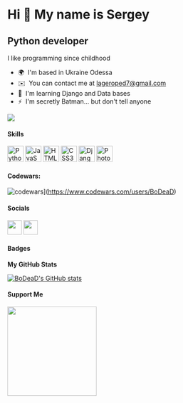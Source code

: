 Hi 👋 My name is Sergey
=======================  
Python developer
----------------
I like programming since childhood
* 🌍  I'm based in Ukraine Odessa
* ✉️  You can contact me at [lageroped7@gmail.com](mailto:lageroped7@gmail.com)
* 🧠  I'm learning Django and Data bases
* ⚡  I'm secretly Batman... but don't tell anyone

<a href="https://www.github.com/BoDeaD" target="_blank" rel="noreferrer"><img src="https://img.shields.io/github/followers/BoDeaD?logo=github&style=for-the-badge&color=0891b2&labelColor=1c1917" /></a>
#### Skills  

<p align="left"> <a href="https://www.python.org/" target="_blank" rel="noreferrer"><img src="https://raw.githubusercontent.com/danielcranney/readme-generator/main/public/icons/skills/python-colored.svg" width="36" height="36" alt="Python" /></a> <a href="https://developer.mozilla.org/en-US/docs/Web/JavaScript" target="_blank" rel="noreferrer"><img src="https://raw.githubusercontent.com/danielcranney/readme-generator/main/public/icons/skills/javascript-colored.svg" width="36" height="36" alt="JavaScript" /></a> <a href="https://developer.mozilla.org/en-US/docs/Glossary/HTML5" target="_blank" rel="noreferrer"><img src="https://raw.githubusercontent.com/danielcranney/readme-generator/main/public/icons/skills/html5-colored.svg" width="36" height="36" alt="HTML5" /></a> <a href="https://www.w3.org/TR/CSS/#css" target="_blank" rel="noreferrer"><img src="https://raw.githubusercontent.com/danielcranney/readme-generator/main/public/icons/skills/css3-colored.svg" width="36" height="36" alt="CSS3" /></a> <a href="https://www.djangoproject.com/" target="_blank" rel="noreferrer"><img src="https://raw.githubusercontent.com/danielcranney/readme-generator/main/public/icons/skills/django-colored-dark.svg" width="36" height="36" alt="Django" /></a> <a href="https://www.adobe.com/uk/products/photoshop.html" target="_blank" rel="noreferrer"><img src="https://raw.githubusercontent.com/danielcranney/readme-generator/main/public/icons/skills/photoshop-colored-dark.svg" width="36" height="36" alt="Photoshop" /></a> </p> 

#### Codewars:

![codewars](https://www.codewars.com/users/BoDeaD/badges/large)](https://www.codewars.com/users/BoDeaD)

 #### Socials 
 
 <p align="left"> <a href="https://discord.com/users/♡𝔅𝔬𝔇𝔢𝔞𝔇♡#7595" target="_blank" rel="noreferrer"><img src="https://raw.githubusercontent.com/danielcranney/readme-generator/main/public/icons/socials/discord.svg" width="32" height="32" /></a> <a href="https://www.github.com/BoDeaD" target="_blank" rel="noreferrer"><img src="https://raw.githubusercontent.com/danielcranney/readme-generator/main/public/icons/socials/github-dark.svg" width="32" height="32" /></a></p>
 
#### Badges

<b>My GitHub Stats</b>

<a href="http://www.github.com/BoDeaD"><img src="https://github-readme-stats.vercel.app/api?username=BoDeaD&show_icons=true&hide=&count_private=true&title_color=0891b2&text_color=ffffff&icon_color=0891b2&bg_color=1c1917&hide_border=true&show_icons=true" alt="BoDeaD's GitHub stats" /></a>
#### Support Me

<a href="https://www.buymeacoffee.com/bodead"><img src="https://cdn.buymeacoffee.com/buttons/v2/default-yellow.png" width="200" /></a>
